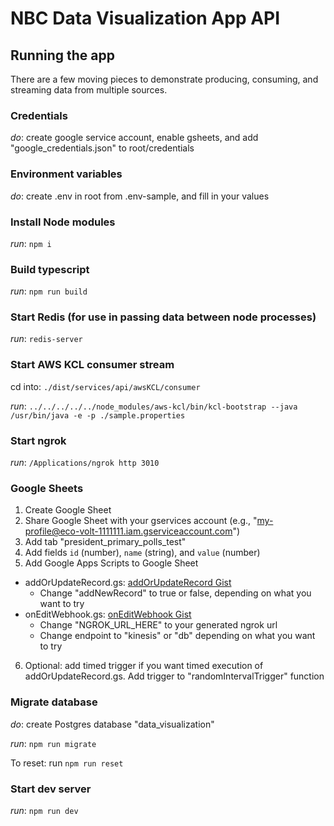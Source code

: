 # NBC Data Visualization App API

## Running the app

There are a few moving pieces to demonstrate producing, consuming, and streaming data from multiple sources.

### Credentials

_do_: create google service account, enable gsheets, and add "google_credentials.json" to root/credentials

### Environment variables

_do_: create .env in root from .env-sample, and fill in your values

### Install Node modules

_run_: `npm i`

### Build typescript

_run_: `npm run build`

### Start Redis (for use in passing data between node processes)

_run_: `redis-server`

### Start AWS KCL consumer stream

cd into: `./dist/services/api/awsKCL/consumer`

_run_: `../../../../../node_modules/aws-kcl/bin/kcl-bootstrap --java /usr/bin/java -e -p ./sample.properties`

### Start ngrok

_run_: `/Applications/ngrok http 3010`

### Google Sheets

1. Create Google Sheet
2. Share Google Sheet with your gservices account (e.g., "my-profile@eco-volt-1111111.iam.gserviceaccount.com")
3. Add tab "president_primary_polls_test"
4. Add fields `id` (number), `name` (string), and `value` (number)
5. Add Google Apps Scripts to Google Sheet

-   addOrUpdateRecord.gs: [addOrUpdateRecord Gist](https://gist.github.com/dtturcotte/d56f39599ccdd39c3f59597f417fdce5)
    -   Change "addNewRecord" to true or false, depending on what you want to try
-   onEditWebhook.gs: [onEditWebhook Gist](https://gist.github.com/dtturcotte/e427078e0f65e8634cd1051aa1e044bc)
    -   Change "NGROK_URL_HERE" to your generated ngrok url
    -   Change endpoint to "kinesis" or "db" depending on what you want to try

6. Optional: add timed trigger if you want timed execution of addOrUpdateRecord.gs. Add trigger to "randomIntervalTrigger" function

### Migrate database

_do_: create Postgres database "data_visualization"

_run_: `npm run migrate`

To reset: run `npm run reset`

### Start dev server

_run_: `npm run dev`
